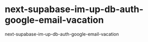 # next-supabase-im-up-db-auth-google-email-vacation
next-supabase-im-up-db-auth-google-email-vacation
